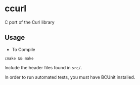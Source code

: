 # ccurl
C port of the Curl library

## Usage

* To Compile

`cmake && make`

Include the header files found in `src/`.

In order to run automated tests, you must have BCUnit installed.

